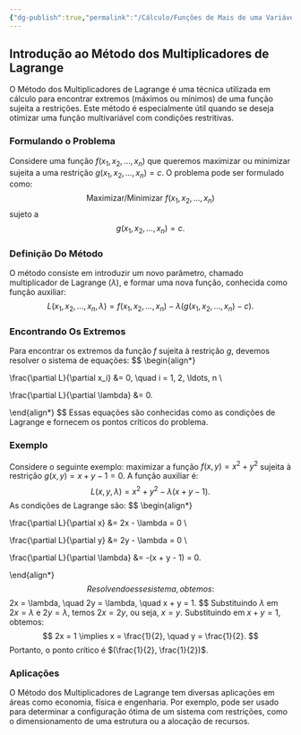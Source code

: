 ```yaml
---
{"dg-publish":true,"permalink":"/Cálculo/Funções de Mais de uma Variável/Método dos Multiplicadores de Lagrange/","created":"2025-05-20T13:30:13.829-03:00"}
---
```



## Introdução ao Método dos Multiplicadores de Lagrange

O Método dos Multiplicadores de Lagrange é uma técnica utilizada em cálculo para encontrar extremos (máximos ou mínimos) de uma função sujeita a restrições. Este método é especialmente útil quando se deseja otimizar uma função multivariável com condições restritivas.

### Formulando o Problema

Considere uma função $f(x_1, x_2, \ldots, x_n)$ que queremos maximizar ou minimizar sujeita a uma restrição $g(x_1, x_2, \ldots, x_n) = c$. O problema pode ser formulado como:
$$
\text{Maximizar/Minimizar } f(x_1, x_2, \ldots, x_n)
$$
sujeto a
$$
g(x_1, x_2, \ldots, x_n) = c.
$$
### Definição Do Método

O método consiste em introduzir um novo parâmetro, chamado multiplicador de Lagrange ($\lambda$), e formar uma nova função, conhecida como função auxiliar:
$$
L(x_1, x_2, \ldots, x_n, \lambda) = f(x_1, x_2, \ldots, x_n) - \lambda (g(x_1, x_2, \ldots, x_n) - c).
$$
### Encontrando Os Extremos

Para encontrar os extremos da função $f$ sujeita à restrição $g$, devemos resolver o sistema de equações:
$$
\begin{align*}

\frac{\partial L}{\partial x_i} &= 0, \quad i = 1, 2, \ldots, n \\

\frac{\partial L}{\partial \lambda} &= 0.

\end{align*}
$$
Essas equações são conhecidas como as condições de Lagrange e fornecem os pontos críticos do problema.

### Exemplo

Considere o seguinte exemplo: maximizar a função $f(x, y) = x^2 + y^2$ sujeita à restrição $g(x, y) = x + y - 1 = 0$. A função auxiliar é:
$$
L(x, y, \lambda) = x^2 + y^2 - \lambda (x + y - 1).
$$
As condições de Lagrange são:
$$
\begin{align*}

\frac{\partial L}{\partial x} &= 2x - \lambda = 0 \\

\frac{\partial L}{\partial y} &= 2y - \lambda = 0 \\

\frac{\partial L}{\partial \lambda} &= -(x + y - 1) = 0.

\end{align*}
$$
Resolvendo esse sistema, obtemos:
$$
2x = \lambda, \quad 2y = \lambda, \quad x + y = 1.
$$
Substituindo $\lambda$ em $2x = \lambda$ e $2y = \lambda$, temos $2x = 2y$, ou seja, $x = y$. Substituindo em $x + y = 1$, obtemos:
$$
2x = 1 \implies x = \frac{1}{2}, \quad y = \frac{1}{2}.
$$
Portanto, o ponto crítico é $(\frac{1}{2}, \frac{1}{2})$.

### Aplicações

O Método dos Multiplicadores de Lagrange tem diversas aplicações em áreas como economia, física e engenharia. Por exemplo, pode ser usado para determinar a configuração ótima de um sistema com restrições, como o dimensionamento de uma estrutura ou a alocação de recursos.
